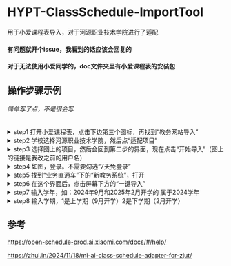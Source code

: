 # HYPT-ClassSchedule-ImportTool
用于小爱课程表导入，对于河源职业技术学院进行了适配
#### 有问题就开个issue，我看到的话应该会回复的
#### 对于无法使用小爱同学的，doc文件夹里有小爱课程表的安装包
## 操作步骤示例
###### 简单写了点，不是很会写

<details>
  <summary>step1 打开小爱课程表，点击下边第三个图标，再找到“教务网站导入”</summary>
  <img src="step/step1.jpg" width="25%">
</details>
<details>
  <summary>step2 学校选择河源职业技术学院，然后点“适配项目”</summary>
  <img src="step/step2.jpg" width="25%">
</details>
<details>
  <summary>step3 选择图上的项目，然后会回到第二步的界面，现在点击“开始导入”（图上的链接是我改之前的用户名）</summary>
  <img src="step/step3.jpg" width="25%">
</details>
<details>
  <summary>step4 如图，登录。不需要勾选“7天免登录”</summary>
  <img src="step/step4.jpg" width="25%">
</details>
<details>
  <summary>step5 找到“业务直通车”下的“新教务系统”，打开</summary>
  <img src="step/step5.jpg" width="25%">
</details>
<details>
  <summary>step6 在这个界面后，点击屏幕下方的“一键导入”</summary>
  <img src="step/step6.jpg" width="25%">
</details>
<details>
  <summary>step7 输入学年，如：2024年9月和2025年2月开学的 属于2024学年</summary>
  <img src="step/step7.jpg" width="25%">
</details>
<details>
  <summary>step8 输入学期，1是上学期（9月开学）2是下学期（2月开学）</summary>
  <img src="step/step8.jpg" width="25%">
</details>

## 参考
https://open-schedule-prod.ai.xiaomi.com/docs/#/help/

https://zhul.in/2024/11/18/mi-ai-class-schedule-adapter-for-zjut/
